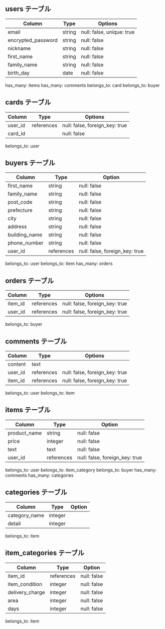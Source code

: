 ## users テーブル

| Column                  | Type    | Options                   |
| ----------------------- | ------- | ------------------------- |
| email                   | string  | null: false, unique: true |
| encrypted_password      | string  | null: false               |
| nickname                | string  | null: false               |
| first_name              | string  | null: false               |
| family_name             | string  | null: false               |
| birth_day               | date    | null: false               |

has_many: items
has_many: comments
belongs_to: card
belongs_to: buyer

## cards テーブル

| Column      | Type       | Options                        |
| ----------- | ---------- | ------------------------------ |
| user_id     | references | null: false, foreign_key: true |
| card_id     |            | null: false                    |

belongs_to: user

## buyers テーブル
| Column        | Type       | Option                         |
| ------------- | ---------- | ------------------------------ |
| first_name    | string     | null: false                    |
| family_name   | string     | null: false                    |
| post_code     | string     | null: false                    |
| prefecture    | string     | null: false                    |
| city          | string     | null: false                    |
| address       | string     | null: false                    |
| building_name | string     | null: false                    |
| phone_number  | string     | null: false                    |
| user_id       | references | null: false, foreign_key: true |

belongs_to: user
belongs_to: item
has_many: orders

## orders テーブル

| Column  | Type       | Options                        |
| ------- | ---------- | ------------------------------ |
| item_id | references | null: false, foreign_key: true |
| user_id | references | null: false, foreign_key: true |

belongs_to: buyer

## comments テーブル

| Column  | Type       | Options                        |
| ------- | ---------- | ------------------------------ |
| content | text       |                                |
| user_id | references | null: false, foreign_key: true |
| item_id | references | null: false, foreign_key: true |

belongs_to: user
belongs_to: item

## items テーブル

| Column          | Type       | Option
| --------------- | ---------- | ------------------------------ |
| product_name    | string     | null: false                    |
| price           | integer    | null: false                    |
| text            | text       | null: false                    |
| user_id         | references | null: false, foreign_key: true |

belongs_to: user
belongs_to: item_category
belongs_to: buyer
has_many: comments
has_many: categories

## categories テーブル

| Column          | Type    | Option  |
| --------------- | ------- | ------- |
| category_name   | integer |         |
| detail          | integer |         |

belongs_to: item

## item_categories テーブル

| Column          | Type       | Option
| --------------- | ---------- | ------------------------------ |
| item_id         | references | null: false                    |
| item_condition  | integer    | null: false                    |
| delivery_charge | integer    | null: false                    |
| area            | integer    | null: false                    |
| days            | integer    | null: false                    |

belongs_to: item